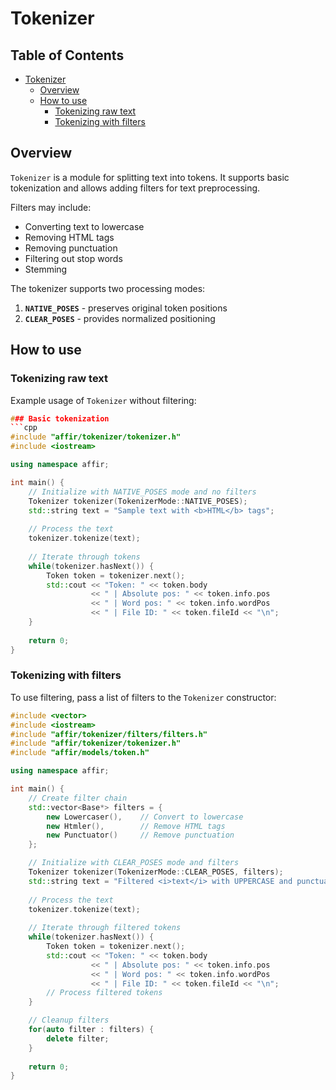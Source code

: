 # Tokenizer

## Table of Contents
<!-- TOC -->
* [Tokenizer](#tokenizer)
    * [Overview](#overview)
    * [How to use](#how-to-use)
        * [Tokenizing raw text](#tokenizing-raw-text)
        * [Tokenizing with filters](#tokenizing-with-filters)
<!-- TOC -->

## Overview
`Tokenizer` is a module for splitting text into tokens. It supports basic tokenization and allows adding filters for text preprocessing.

Filters may include:
- Converting text to lowercase
- Removing HTML tags
- Removing punctuation
- Filtering out stop words
- Stemming

The tokenizer supports two processing modes:

1. **`NATIVE_POSES`** - preserves original token positions
2. **`CLEAR_POSES`** - provides normalized positioning
## How to use

### Tokenizing raw text
Example usage of `Tokenizer` without filtering:
```cpp
### Basic tokenization
```cpp
#include "affir/tokenizer/tokenizer.h"
#include <iostream>

using namespace affir;

int main() {
    // Initialize with NATIVE_POSES mode and no filters
    Tokenizer tokenizer(TokenizerMode::NATIVE_POSES);
    std::string text = "Sample text with <b>HTML</b> tags";
    
    // Process the text
    tokenizer.tokenize(text);
    
    // Iterate through tokens
    while(tokenizer.hasNext()) {
        Token token = tokenizer.next();
        std::cout << "Token: " << token.body 
                  << " | Absolute pos: " << token.info.pos
                  << " | Word pos: " << token.info.wordPos
                  << " | File ID: " << token.fileId << "\n";
    }
    
    return 0;
}
```

### Tokenizing with filters
To use filtering, pass a list of filters to the `Tokenizer` constructor:
```cpp
#include <vector>
#include <iostream>
#include "affir/tokenizer/filters/filters.h"
#include "affir/tokenizer/tokenizer.h"
#include "affir/models/token.h"

using namespace affir;

int main() {
    // Create filter chain
    std::vector<Base*> filters = {
        new Lowercaser(),    // Convert to lowercase
        new Htmler(),        // Remove HTML tags
        new Punctuator()     // Remove punctuation
    };

    // Initialize with CLEAR_POSES mode and filters
    Tokenizer tokenizer(TokenizerMode::CLEAR_POSES, filters);
    std::string text = "Filtered <i>text</i> with UPPERCASE and punctuation!";
    
    // Process the text
    tokenizer.tokenize(text);
    
    // Iterate through filtered tokens
    while(tokenizer.hasNext()) {
        Token token = tokenizer.next();
        std::cout << "Token: " << token.body 
                  << " | Absolute pos: " << token.info.pos
                  << " | Word pos: " << token.info.wordPos
                  << " | File ID: " << token.fileId << "\n";
        // Process filtered tokens
    }

    // Cleanup filters
    for(auto filter : filters) {
        delete filter;
    }
    
    return 0;
}
```
